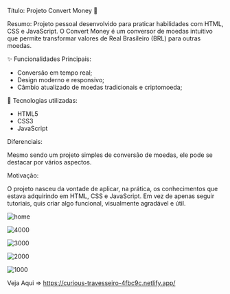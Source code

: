 Título: Projeto Convert Money 💱

Resumo:
Projeto pessoal desenvolvido para praticar habilidades com HTML, CSS e JavaScript. 
O Convert Money é um conversor de moedas intuitivo que permite transformar valores de Real Brasileiro (BRL) para outras moedas.


✨ Funcionalidades Principais:

- Conversão em tempo real;
- Design moderno e responsivo;
- Câmbio atualizado de moedas tradicionais e criptomoeda;

🔧 Tecnologias utilizadas:

- HTML5
- CSS3
- JavaScript

Diferenciais: 

Mesmo sendo um projeto simples de conversão de moedas, ele pode se destacar por vários aspectos. 


Motivação:

O projeto nasceu da vontade de aplicar, na prática, os conhecimentos que estava adquirindo em HTML, CSS e JavaScript.
Em vez de apenas seguir tutoriais, quis criar algo funcional, visualmente agradável e útil.



![home](https://github.com/user-attachments/assets/46d6d43d-b452-4d38-9df8-aac8b174e618)


![4000](https://github.com/user-attachments/assets/58148a45-fbdb-4850-bfba-ba275bb4b731)


![3000](https://github.com/user-attachments/assets/355a2f99-6a14-4ac2-995a-fa381ea67064)


![2000](https://github.com/user-attachments/assets/c30109cf-a89f-49e1-8576-dee5d5d2cd1e)


![1000](https://github.com/user-attachments/assets/4daa78fc-c332-41a1-afc7-5ff498a41840)


Veja Aqui => https://curious-travesseiro-4fbc9c.netlify.app/
